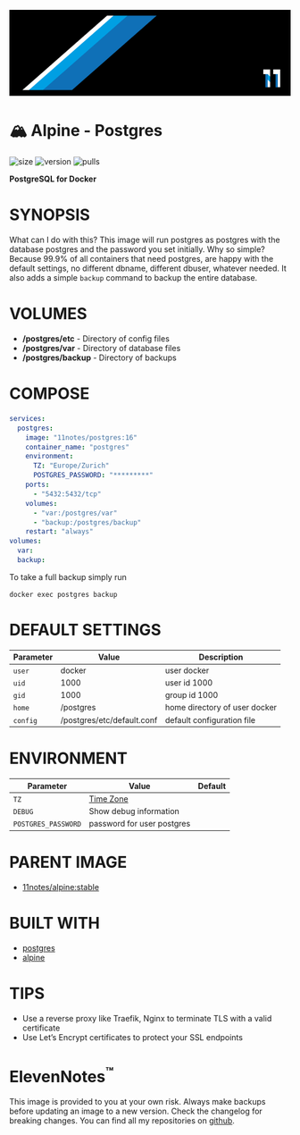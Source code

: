 ![Banner](https://github.com/11notes/defaults/blob/main/static/img/banner.png?raw=true)

# 🏔️ Alpine - Postgres
![size](https://img.shields.io/docker/image-size/11notes/postgres/16?color=0eb305) ![version](https://img.shields.io/docker/v/11notes/postgres/16?color=eb7a09) ![pulls](https://img.shields.io/docker/pulls/11notes/postgres?color=2b75d6)

**PostgreSQL for Docker**

# SYNOPSIS
What can I do with this? This image will run postgres as postgres with the database postgres and the password you set initially. Why so simple? Because 99.9% of all containers that need postgres, are happy with the default settings, no different dbname, different dbuser, whatever needed. It also adds a simple `backup` command to backup the entire database.

# VOLUMES
* **/postgres/etc** - Directory of config files
* **/postgres/var** - Directory of database files
* **/postgres/backup** - Directory of backups

# COMPOSE
```yaml
services:
  postgres:
    image: "11notes/postgres:16"
    container_name: "postgres"
    environment:
      TZ: "Europe/Zurich"
      POSTGRES_PASSWORD: "*********"
    ports:
      - "5432:5432/tcp"
    volumes:
      - "var:/postgres/var"
      - "backup:/postgres/backup"
    restart: "always"
volumes:
  var:
  backup:
```

To take a full backup simply run
```shell
docker exec postgres backup
```

# DEFAULT SETTINGS
| Parameter | Value | Description |
| --- | --- | --- |
| `user` | docker | user docker |
| `uid` | 1000 | user id 1000 |
| `gid` | 1000 | group id 1000 |
| `home` | /postgres | home directory of user docker |
| `config` | /postgres/etc/default.conf | default configuration file |

# ENVIRONMENT
| Parameter | Value | Default |
| --- | --- | --- |
| `TZ` | [Time Zone](https://en.wikipedia.org/wiki/List_of_tz_database_time_zones) | |
| `DEBUG` | Show debug information | |
| `POSTGRES_PASSWORD` | password for user postgres |  |

# PARENT IMAGE
* [11notes/alpine:stable](https://hub.docker.com/r/11notes/alpine)

# BUILT WITH
* [postgres](https://www.postgresql.org)
* [alpine](https://alpinelinux.org)

# TIPS
* Use a reverse proxy like Traefik, Nginx to terminate TLS with a valid certificate
* Use Let’s Encrypt certificates to protect your SSL endpoints

# ElevenNotes<sup>™️</sup>
This image is provided to you at your own risk. Always make backups before updating an image to a new version. Check the changelog for breaking changes. You can find all my repositories on [github](https://github.com/11notes).
    